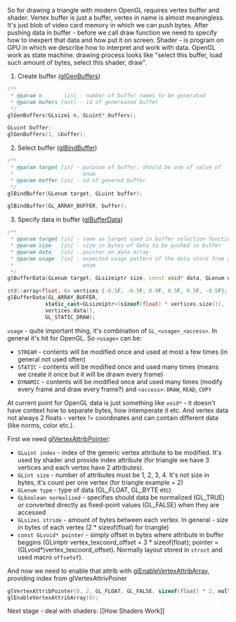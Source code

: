 So for drawing a triangle with modern OpenGL requires vertex buffer and shader. 
Vertex buffer is just a buffer, vertex in name is almost meaningless. It's just blob of video card memory in which we can push bytes. After pushing data in buffer - before we call draw function we need to specify how to inexpert that data and how put it on screen. 
Shader - is program on GPU in which we describe how to interpret and work with data. 
OpenGL work as state machine: drawing process looks like "select this buffer, load such amount of bytes, select this shader, draw". 

1. Create buffer ([glGenBuffers](https://docs.gl/gl4/glGenBuffers))
```c++
/**
 * @param n       [in] - number of buffer names to be generated 
 * @param bufers [out] - id of genereated buffer 
 */
glGenBuffers(GLsizei n, GLuint* buffers);

GLuint buffer;
glGenBuffers(1, &buffer); 
```
2. Select buffer ([glBindBuffer](https://docs.gl/gl4/glBindBuffer))
```c++
/**
 * @param target [in] - purpose of buffer, should be one of value of 
 *                      enum 
 * @param buffer [in] - id of genered buffer
 */
glBindBuffer(GLenum target, GLuint buffer);

glBindBuffer(GL_ARRAY_BUFFER, buffer);
```
3. Specify data in buffer ([glBufferData](https://docs.gl/gl4/glBufferData))
```c++ 
/**
 * @param target [in] - same as target used in buffer selection function?
 * @param size   [in] - size in bytes of data to be pushed in buffer
 * @param data   [in] - pointer on data array
 * @param usage  [in] - expected usage pattern of the data store from gl 
 *                      enum
 */
glBufferData(GLenum target, GLsizeiptr size, const void* data, GLenum usage)

std::array<float, 6> vertices {-0.5F, -0.5F, 0.0F, 0.5F, 0.5F, -0.5F};
glBufferData(GL_ARRAY_BUFFER, 
            static_cast<GLsizeiptr>(sizeof(float) * vertices.size()),
            vertices.data(),
            GL_STATIC_DRAW);
```
`usage` - quite important thing, it's combination of `GL_<usage>_<access>`. In general it's hit for OpenGL. So `<usage>` can be:
* `STREAM` - contents will be modified once and used at most a few times (in general not used often)
* `STATIC` - contents will be modified once and used many times (means we create it once but it will be drawn every frame)
* `DYNAMIC` - contents will be modified once and used many times (modify every frame and draw every frame?)
and `<access>`: `DRAW`, `READ`, `COPY`

At current point for OpenGL data is just something like `void*` - it doesn't have context how to separate bytes, how intemperate it etc. And vertex data not always 2 floats - vertex != coordinates and can contain different data (like norms, color etc.). 

First we need [glVertexAttribPointer](https://docs.gl/gl4/glVertexAttribPointer):
* `GLuint index` - index of the generic vertex attribute to be modified. It's used by shader and provide index attribute (for triangle we have 3 vertices and each vertex have 2 attributes). 
* `GLint size` - number of attributes must be 1, 2, 3, 4. It's not size in bytes, it's count per one vertex (for triangle example = 2)
* `GLenum type` - type of data (GL_FLOAT, GL_BYTE etc)
* `GLboolean normalized` - specifies should data be normalized (GL_TRUE) or converted directly as fixed-point values (GL_FALSE) when they are accessed
* `GLsizei stride` - amount of bytes between each vertex. In general - size in bytes of each vertex (2 * sizeof(float) for triangle)
* `const GLvoid* pointer` - simply offset in bytes where attribute in buffer beggins (GLintptr vertex_texcoord_offset = 3 * sizeof(float); pointer = (GLvoid*)vertex_texcoord_offset). Normally layout stored in `struct` and used macro `offsetof`). 

And now we need to enable that attrib with [glEnableVertexAttribArray](https://docs.gl/gl4/glEnableVertexAttribArray), providing index from glVertexAttrivPoiner
```c++
glVertexAttribPointer(0, 2, GL_FLOAT, GL_FALSE, sizeof(float) * 2, nullptr);
glEnableVertexAttribArray(0);
```

Next stage - deal with shaders: [[How Shaders Work]]
